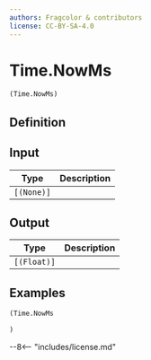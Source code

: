 ```yaml
---
authors: Fragcolor & contributors
license: CC-BY-SA-4.0
---
```



# Time.NowMs

```clojure
(Time.NowMs)
```


## Definition




## Input

| Type | Description |
|------|-------------|
| `[(None)]` |  |


## Output

| Type | Description |
|------|-------------|
| `[(Float)]` |  |


## Examples

```clojure
(Time.NowMs

)
```


--8<-- "includes/license.md"
